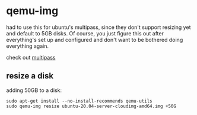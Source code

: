 # qemu-img

had to use this for ubuntu's multipass, since they don't support resizing yet and default to 5GB disks. Of course, you just figure this out after everything's set up and configured and don't want to be bothered doing everything again.

check out [multipass](/man/multipass/)

## resize a disk

adding 50GB to a disk:

```
sudo apt-get install --no-install-recommends qemu-utils
sudo qemu-img resize ubuntu-20.04-server-cloudimg-amd64.img +50G
```

